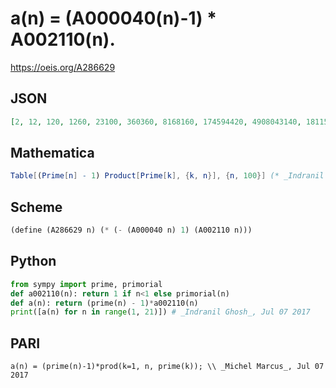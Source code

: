 # a\(n\) \= \(A000040\(n\)\-1\) \* A002110\(n\)\.
https://oeis.org/A286629
## JSON
```JSON
[2, 12, 120, 1260, 23100, 360360, 8168160, 174594420, 4908043140, 181151410440, 6016814703900, 267146572853160, 12170010541088400, 549475975930141260, 28284929999070604860, 1694636240813882325960, 111520100308944333066060, 7037302881564418258996200, 518649222371297625688019940, 39055858108868927267719077300]
```
## Mathematica
```Mathematica
Table[(Prime[n] - 1) Product[Prime[k], {k, n}], {n, 100}] (* _Indranil Ghosh_, Jul 07 2017 *)
```
## Scheme
```Scheme
(define (A286629 n) (* (- (A000040 n) 1) (A002110 n)))
```
## Python
```Python
from sympy import prime, primorial
def a002110(n): return 1 if n<1 else primorial(n)
def a(n): return (prime(n) - 1)*a002110(n)
print([a(n) for n in range(1, 21)]) # _Indranil Ghosh_, Jul 07 2017
```
## PARI
```PARI
a(n) = (prime(n)-1)*prod(k=1, n, prime(k)); \\ _Michel Marcus_, Jul 07 2017
```
